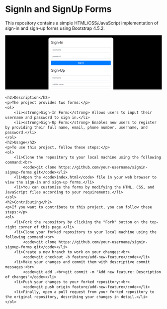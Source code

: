 <!DOCTYPE html>
<html lang="en">
<head>
    <meta charset="UTF-8">
    <meta name="viewport" content="width=device-width, initial-scale=1.0">
</head>
<body>
    <h1>SignIn and SignUp Forms</h1>
    <p>This repository contains a simple HTML/CSS/JavaScript implementation of sign-in and sign-up forms using Bootstrap 4.5.2.</p>
        <img src="https://github.com/ALI-RUBASS/User-Authentification-HTML-Bootstrap-Javascript./blob/main/display.png" alt="Display Image">

    <h2>Description</h2>
    <p>The project provides two forms:</p>
    <ol>
        <li><strong>Sign-In Form:</strong> Allows users to input their username and password to sign in.</li>
        <li><strong>Sign-Up Form:</strong> Enables new users to register by providing their full name, email, phone number, username, and password.</li>
    </ol>
    <h2>Usage</h2>
    <p>To use this project, follow these steps:</p>
    <ol>
        <li>Clone the repository to your local machine using the following command:<br>
            <code>git clone https://github.com/your-username/signin-signup-forms.git</code></li>
        <li>Open the <code>index.html</code> file in your web browser to view the sign-in and sign-up forms.</li>
        <li>You can customize the forms by modifying the HTML, CSS, and JavaScript files according to your requirements.</li>
    </ol>
    <h2>Contributing</h2>
    <p>If you want to contribute to this project, you can follow these steps:</p>
    <ol>
        <li>Fork the repository by clicking the "Fork" button on the top-right corner of this page.</li>
        <li>Clone your forked repository to your local machine using the following command:<br>
            <code>git clone https://github.com/your-username/signin-signup-forms.git</code></li>
        <li>Create a new branch to work on your changes:<br>
            <code>git checkout -b feature/add-new-feature</code></li>
        <li>Make your changes and commit them with descriptive commit messages:<br>
            <code>git add .<br>git commit -m "Add new feature: Description of changes"</code></li>
        <li>Push your changes to your forked repository:<br>
            <code>git push origin feature/add-new-feature</code></li>
        <li>Finally, open a pull request from your forked repository to the original repository, describing your changes in detail.</li>
    </ol>
</body>
</html>

